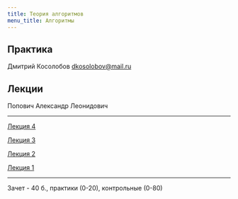 ```yaml
---
title: Теория алгоритмов
menu_title: Алгоритмы
---
```


## Практика

Дмитрий Косолобов dkosolobov@mail.ru



## Лекции

Попович Александр Леонидович

---

[Лекция 4](lectures/4)

[Лекция 3](lectures/3)

[Лекция 2](lectures/2)

[Лекция 1](lectures/1)

---

Зачет - 40 б., практики (0-20), контрольные (0-80)